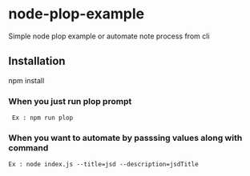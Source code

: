 # node-plop-example
Simple node plop example or automate note process from cli

## Installation
npm install

### When you just run plop prompt

```  Ex : npm run plop ```

### When you want to automate by passsing values along with command

``` Ex : node index.js --title=jsd --description=jsdTitle ```
